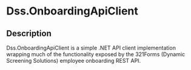 # Dss.OnboardingApiClient

## Description

Dss.OnboardingApiClient is a simple .NET API client implementation wrapping much of the functionality exposed by the 321Forms (Dynamic Screening Solutions) employee onboarding REST API.
